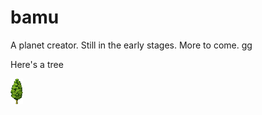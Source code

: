 # bamu

A planet creator. Still in the early stages. More to come. gg

Here's a tree

![alt text][logo]

[logo]: https://github.com/dcheong/bamu/blob/master/img/tree.png "Tree likes you"